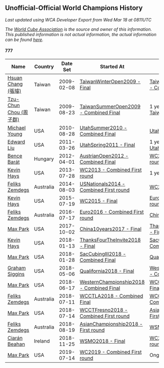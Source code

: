 ## Unofficial-Official World Champions History

*Last updated using WCA Developer Export from Wed Mar 18 at 0811UTC*

*The [World Cube Association](https://www.worldcubeassociation.org) is the source and owner of this information. This published information is not actual information, the actual information can be found [here](https://www.worldcubeassociation.org/results).*

#### 777

|Name|Country|Date Set|Started At|Ended At|Days Held|  
|--|--|--|--|--|--|  
|[Hsuan Chang (張璿)](https://www.worldcubeassociation.org/persons/2008CHAN09)|Taiwan|2009-02-08|[TaiwanWinterOpen2009 - Final](https://www.worldcubeassociation.org/competitions/TaiwanWinterOpen2009/results/all#e777_f)|[TaiwanSummerOpen2009 - Combined Final](https://www.worldcubeassociation.org/competitions/TaiwanSummerOpen2009/results/all#e777_c)|196|  
|[Tzu-Chun Chou (周子群)](https://www.worldcubeassociation.org/persons/2009CHOU03)|Taiwan|2009-08-23|[TaiwanSummerOpen2009 - Combined Final](https://www.worldcubeassociation.org/competitions/TaiwanSummerOpen2009/results/all#e777_c)|1 year after [TaiwanSummerOpen2009](https://www.worldcubeassociation.org/competitions/TaiwanSummerOpen2009/results/all#e777_c)|365|  
|[Michael Young](https://www.worldcubeassociation.org/persons/2008YOUN02)|USA|2010-08-28|[UtahSummer2010 - Combined Final](https://www.worldcubeassociation.org/competitions/UtahSummer2010/results/all#e777_c)|[UtahSpring2011 - Final](https://www.worldcubeassociation.org/competitions/UtahSpring2011/results/all#e777_f)|210|  
|[Edward Liu](https://www.worldcubeassociation.org/persons/2008LIUE01)|USA|2011-03-26|[UtahSpring2011 - Final](https://www.worldcubeassociation.org/competitions/UtahSpring2011/results/all#e777_f)|1 year after [UtahSpring2011](https://www.worldcubeassociation.org/competitions/UtahSpring2011/results/all#e777_f)|366|  
|[Bence Barát](https://www.worldcubeassociation.org/persons/2008BARA01)|Hungary|2012-04-01|[AustrianOpen2012 - Combined Final](https://www.worldcubeassociation.org/competitions/AustrianOpen2012/results/all#e777_c)|[WC2013 - Combined First round](https://www.worldcubeassociation.org/competitions/WC2013/results/all#e777_d)|483|  
|[Kevin Hays](https://www.worldcubeassociation.org/persons/2009HAYS01)|USA|2013-07-28|[WC2013 - Combined First round](https://www.worldcubeassociation.org/competitions/WC2013/results/all#e777_d)|1 year after [WC2013](https://www.worldcubeassociation.org/competitions/WC2013/results/all#e777_f)|365|  
|[Feliks Zemdegs](https://www.worldcubeassociation.org/persons/2009ZEMD01)|Australia|2014-08-03|[USNationals2014 - Combined First round](https://www.worldcubeassociation.org/competitions/USNationals2014/results/all#e777_d)|[WC2015 - Final](https://www.worldcubeassociation.org/competitions/WC2015/results/all#e777_f)|350|  
|[Kevin Hays](https://www.worldcubeassociation.org/persons/2009HAYS01)|USA|2015-07-19|[WC2015 - Final](https://www.worldcubeassociation.org/competitions/WC2015/results/all#e777_f)|[Euro2016 - Combined First round](https://www.worldcubeassociation.org/competitions/Euro2016/results/all#e777_d)|364|  
|[Feliks Zemdegs](https://www.worldcubeassociation.org/persons/2009ZEMD01)|Australia|2016-07-17|[Euro2016 - Combined First round](https://www.worldcubeassociation.org/competitions/Euro2016/results/all#e777_d)|[China10years2017 - Final](https://www.worldcubeassociation.org/competitions/China10years2017/results/all#e777_f)|442|  
|[Max Park](https://www.worldcubeassociation.org/persons/2012PARK03)|USA|2017-10-02|[China10years2017 - Final](https://www.worldcubeassociation.org/competitions/China10years2017/results/all#e777_f)|[ThanksFourTheInvite2018 - Final](https://www.worldcubeassociation.org/competitions/ThanksFourTheInvite2018/results/all#e777_f)|103|  
|[Kevin Hays](https://www.worldcubeassociation.org/persons/2009HAYS01)|USA|2018-01-13|[ThanksFourTheInvite2018 - Final](https://www.worldcubeassociation.org/competitions/ThanksFourTheInvite2018/results/all#e777_f)|[SacCubingIII2018 - Combined Final](https://www.worldcubeassociation.org/competitions/SacCubingIII2018/results/all#e777_c)|15|  
|[Max Park](https://www.worldcubeassociation.org/persons/2012PARK03)|USA|2018-01-28|[SacCubingIII2018 - Combined Final](https://www.worldcubeassociation.org/competitions/SacCubingIII2018/results/all#e777_c)|[Qualifornia2018 - Final](https://www.worldcubeassociation.org/competitions/Qualifornia2018/results/all#e777_f)|98|  
|[Graham Siggins](https://www.worldcubeassociation.org/persons/2016SIGG01)|USA|2018-05-06|[Qualifornia2018 - Final](https://www.worldcubeassociation.org/competitions/Qualifornia2018/results/all#e777_f)|[WesternChampionship2018 - Combined Final](https://www.worldcubeassociation.org/competitions/WesternChampionship2018/results/all#e777_c)|42|  
|[Max Park](https://www.worldcubeassociation.org/persons/2012PARK03)|USA|2018-06-17|[WesternChampionship2018 - Combined Final](https://www.worldcubeassociation.org/competitions/WesternChampionship2018/results/all#e777_c)|[WCCTLA2018 - Combined Final](https://www.worldcubeassociation.org/competitions/WCCTLA2018/results/all#e777_c)|24|  
|[Feliks Zemdegs](https://www.worldcubeassociation.org/persons/2009ZEMD01)|Australia|2018-07-11|[WCCTLA2018 - Combined Final](https://www.worldcubeassociation.org/competitions/WCCTLA2018/results/all#e777_c)|[WCCTFresno2018 - Combined First round](https://www.worldcubeassociation.org/competitions/WCCTFresno2018/results/all#e777_d)|3|  
|[Max Park](https://www.worldcubeassociation.org/persons/2012PARK03)|USA|2018-07-14|[WCCTFresno2018 - Combined First round](https://www.worldcubeassociation.org/competitions/WCCTFresno2018/results/all#e777_d)|[AsianChampionship2018 - First round](https://www.worldcubeassociation.org/competitions/AsianChampionship2018/results/all#e777_1)|36|  
|[Feliks Zemdegs](https://www.worldcubeassociation.org/persons/2009ZEMD01)|Australia|2018-08-19|[AsianChampionship2018 - First round](https://www.worldcubeassociation.org/competitions/AsianChampionship2018/results/all#e777_1)|[WSMO2018 - Final](https://www.worldcubeassociation.org/competitions/WSMO2018/results/all#e777_f)|98|  
|[Ciarán Beahan](https://www.worldcubeassociation.org/persons/2012BEAH01)|Ireland|2018-11-25|[WSMO2018 - Final](https://www.worldcubeassociation.org/competitions/WSMO2018/results/all#e777_f)|[WC2019 - Combined First round](https://www.worldcubeassociation.org/competitions/WC2019/results/all#e777_d)|231|  
|[Max Park](https://www.worldcubeassociation.org/persons/2012PARK03)|USA|2019-07-14|[WC2019 - Combined First round](https://www.worldcubeassociation.org/competitions/WC2019/results/all#e777_d)|Ongoing|248|  
